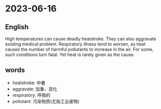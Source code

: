 # 2023-06-16

## English
High temperatures can cause deadly
heatstroke. They can also aggravate
existing medical problem. Respiratory
illness tend to worsen, as heat causes the
number of harmful pollutants to increase
in the air. For some, such conditions turn
fatal.
Yet heat is rarely given as the cause.

## words
* heatstroke: 中暑
* aggravate: 加重，恶化
* respiratory: 呼吸的
* pollutant: 污染物质(尤指工业废物)
